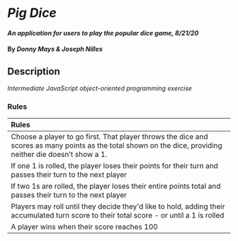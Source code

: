 # _Pig Dice_

#### _An application for users to play the popular dice game, 8/21/20_

#### By _**Donny Mays & Joseph Nilles**_

## Description

_Intermediate JavaScript object-oriented programming exercise_

### Rules
| Rules |
| :-------------     |
| Choose a player to go first. That player throws the dice and scores as many points as the total shown on the dice, providing neither die doesn’t show a 1.|
| If one 1 is rolled, the player loses their points for their turn and passes their turn to the next player |
| If two 1s are rolled, the player loses their entire points total and passes their turn to the next player |
| Players may roll until they decide they'd like to hold, adding their accumulated turn score to their total score - or until a 1 is rolled |
| A player wins when their score reaches 100 |
